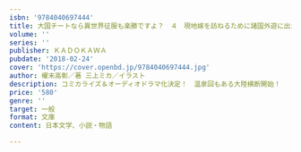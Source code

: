 ```yaml
---
isbn: '9784040697444'
title: 大国チートなら異世界征服も楽勝ですよ？　４　現地嫁を訪ねるために諸国外遊に出かけます。
volume: ''
series: ''
publisher: ＫＡＤＯＫＡＷＡ
pubdate: '2018-02-24'
cover: 'https://cover.openbd.jp/9784040697444.jpg'
author: 櫂末高彰／著 三上ミカ／イラスト
description: コミカライズ＆オーディオドラマ化決定！　温泉回もある大陸横断開始！
price: '580'
genre: ''
target: 一般
format: 文庫
content: 日本文学、小説・物語

---
```

